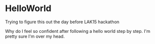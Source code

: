 # HelloWorld
Trying to figure this out the day before LAK15 hackathon

Why do I feel so confident after following a hello world step by step. I'm pretty sure I'm over my head.
